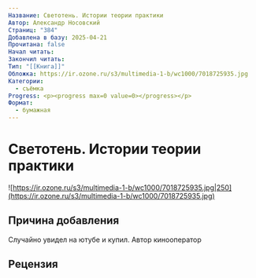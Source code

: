 ```yaml
---
Название: Светотень. Истории теории практики
Автор: Александр Носовский
Страниц: "384"
Добавлена в базу: 2025-04-21
Прочитана: false
Начал читать: 
Закончил читать: 
Тип: "[[Книга]]"
Обложка: https://ir.ozone.ru/s3/multimedia-1-b/wc1000/7018725935.jpg
Категории:
  - съёмка
Progress: <p><progress max=0 value=0></progress></p>
Формат:
  - бумажная
---
```

# Светотень. Истории теории практики

![https://ir.ozone.ru/s3/multimedia-1-b/wc1000/7018725935.jpg|250](https://ir.ozone.ru/s3/multimedia-1-b/wc1000/7018725935.jpg)

## Причина добавления

Случайно увидел на ютубе и купил. Автор кинооператор

## Рецензия
